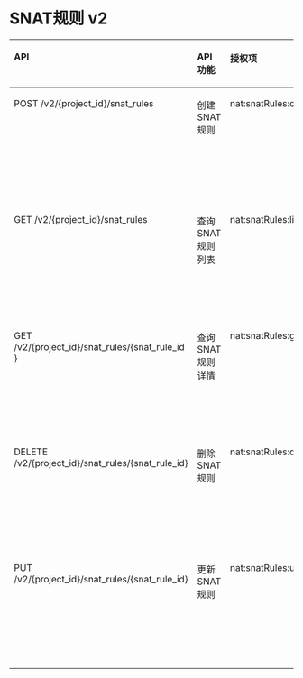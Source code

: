# SNAT规则 v2<a name="nat_api_0030"></a>

<a name="table1351682493510"></a>
<table><thead align="left"><tr id="row1759512463518"><th class="cellrowborder" valign="top" width="26%" id="mcps1.1.5.1.1"><p id="p3595424163511"><a name="p3595424163511"></a><a name="p3595424163511"></a>API</p>
</th>
<th class="cellrowborder" valign="top" width="14.44%" id="mcps1.1.5.1.2"><p id="p19512155317473"><a name="p19512155317473"></a><a name="p19512155317473"></a>API功能</p>
</th>
<th class="cellrowborder" valign="top" width="16.75%" id="mcps1.1.5.1.3"><p id="p19595172413511"><a name="p19595172413511"></a><a name="p19595172413511"></a>授权项</p>
</th>
<th class="cellrowborder" valign="top" width="42.809999999999995%" id="mcps1.1.5.1.4"><p id="p1366363695811"><a name="p1366363695811"></a><a name="p1366363695811"></a>授权项作用域</p>
</th>
</tr>
</thead>
<tbody><tr id="row15595192412355"><td class="cellrowborder" valign="top" width="26%" headers="mcps1.1.5.1.1 "><p id="p11212134219518"><a name="p11212134219518"></a><a name="p11212134219518"></a>POST /v2/{project_id}/snat_rules</p>
</td>
<td class="cellrowborder" valign="top" width="14.44%" headers="mcps1.1.5.1.2 "><p id="p18200102818515"><a name="p18200102818515"></a><a name="p18200102818515"></a>创建SNAT规则</p>
</td>
<td class="cellrowborder" valign="top" width="16.75%" headers="mcps1.1.5.1.3 "><p id="p9200928135113"><a name="p9200928135113"></a><a name="p9200928135113"></a>nat:snatRules:create</p>
</td>
<td class="cellrowborder" valign="top" width="42.809999999999995%" headers="mcps1.1.5.1.4 "><a name="ul5542718184316"></a><a name="ul5542718184316"></a><ul id="ul5542718184316"><li>支持：<a name="ul85758552477"></a><a name="ul85758552477"></a><ul id="ul85758552477"><li>项目 （Project）</li><li>企业项目（Enterprise Project）</li></ul>
</li><li>不支持：无</li></ul>
</td>
</tr>
<tr id="row959782416351"><td class="cellrowborder" valign="top" width="26%" headers="mcps1.1.5.1.1 "><p id="p821214215118"><a name="p821214215118"></a><a name="p821214215118"></a>GET /v2/{project_id}/snat_rules</p>
</td>
<td class="cellrowborder" valign="top" width="14.44%" headers="mcps1.1.5.1.2 "><p id="p320012810516"><a name="p320012810516"></a><a name="p320012810516"></a>查询SNAT规则列表</p>
</td>
<td class="cellrowborder" valign="top" width="16.75%" headers="mcps1.1.5.1.3 "><p id="p102002281512"><a name="p102002281512"></a><a name="p102002281512"></a>nat:snatRules:list</p>
</td>
<td class="cellrowborder" valign="top" width="42.809999999999995%" headers="mcps1.1.5.1.4 "><a name="ul139841920114910"></a><a name="ul139841920114910"></a><ul id="ul139841920114910"><li>支持：<a name="ul7984132054916"></a><a name="ul7984132054916"></a><ul id="ul7984132054916"><li>项目 （Project）</li><li>企业项目（Enterprise Project）</li></ul>
</li><li>不支持：无</li></ul>
</td>
</tr>
<tr id="row459717246353"><td class="cellrowborder" valign="top" width="26%" headers="mcps1.1.5.1.1 "><p id="p321224215512"><a name="p321224215512"></a><a name="p321224215512"></a>GET /v2/{project_id}/snat_rules/{snat_rule_id }</p>
</td>
<td class="cellrowborder" valign="top" width="14.44%" headers="mcps1.1.5.1.2 "><p id="p3200132813513"><a name="p3200132813513"></a><a name="p3200132813513"></a>查询SNAT规则详情</p>
</td>
<td class="cellrowborder" valign="top" width="16.75%" headers="mcps1.1.5.1.3 "><p id="p1920019289511"><a name="p1920019289511"></a><a name="p1920019289511"></a>nat:snatRules:get</p>
</td>
<td class="cellrowborder" valign="top" width="42.809999999999995%" headers="mcps1.1.5.1.4 "><a name="ul1899012201498"></a><a name="ul1899012201498"></a><ul id="ul1899012201498"><li>支持：<a name="ul1599012054911"></a><a name="ul1599012054911"></a><ul id="ul1599012054911"><li>项目 （Project）</li><li>企业项目（Enterprise Project）</li></ul>
</li><li>不支持：无</li></ul>
</td>
</tr>
<tr id="row1159792493517"><td class="cellrowborder" valign="top" width="26%" headers="mcps1.1.5.1.1 "><p id="p02132421515"><a name="p02132421515"></a><a name="p02132421515"></a>DELETE /v2/{project_id}/snat_rules/{snat_rule_id}</p>
</td>
<td class="cellrowborder" valign="top" width="14.44%" headers="mcps1.1.5.1.2 "><p id="p17200192835117"><a name="p17200192835117"></a><a name="p17200192835117"></a>删除SNAT规则</p>
</td>
<td class="cellrowborder" valign="top" width="16.75%" headers="mcps1.1.5.1.3 "><p id="p220062819517"><a name="p220062819517"></a><a name="p220062819517"></a>nat:snatRules:delete</p>
</td>
<td class="cellrowborder" valign="top" width="42.809999999999995%" headers="mcps1.1.5.1.4 "><a name="ul599742024914"></a><a name="ul599742024914"></a><ul id="ul599742024914"><li>支持：<a name="ul1199782064914"></a><a name="ul1199782064914"></a><ul id="ul1199782064914"><li>项目 （Project）</li><li>企业项目（Enterprise Project）</li></ul>
</li><li>不支持：无</li></ul>
</td>
</tr>
<tr id="row85979249353"><td class="cellrowborder" valign="top" width="26%" headers="mcps1.1.5.1.1 "><p id="p1213742185114"><a name="p1213742185114"></a><a name="p1213742185114"></a>PUT /v2/{project_id}/snat_rules/{snat_rule_id}</p>
</td>
<td class="cellrowborder" valign="top" width="14.44%" headers="mcps1.1.5.1.2 "><p id="p20200112816513"><a name="p20200112816513"></a><a name="p20200112816513"></a>更新SNAT规则</p>
</td>
<td class="cellrowborder" valign="top" width="16.75%" headers="mcps1.1.5.1.3 "><p id="p3200028125112"><a name="p3200028125112"></a><a name="p3200028125112"></a>nat:snatRules:update</p>
</td>
<td class="cellrowborder" valign="top" width="42.809999999999995%" headers="mcps1.1.5.1.4 "><a name="ul19352114492"></a><a name="ul19352114492"></a><ul id="ul19352114492"><li>支持：<a name="ul4392112492"></a><a name="ul4392112492"></a><ul id="ul4392112492"><li>项目 （Project）</li><li>企业项目（Enterprise Project）</li></ul>
</li><li>不支持：无</li></ul>
</td>
</tr>
</tbody>
</table>

